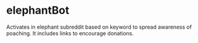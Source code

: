 # elephantBot
Activates in elephant subreddit based on keyword to spread awareness of poaching. It includes links to encourage donations. 
